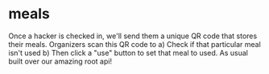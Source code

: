 # meals
Once a hacker is checked in, we'll send them a unique QR code that stores their meals. Organizers scan this QR code to a) Check if that particular meal isn't used b) Then click a "use" button to set that meal to used. As usual built over our amazing root api! 
